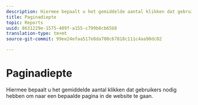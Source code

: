 ```yaml
---
description: Hiermee bepaalt u het gemiddelde aantal klikken dat gebruikers nodig hebben om naar een bepaalde pagina in de website te gaan.
title: Paginadiepte
topic: Reports
uuid: 8631229e-1575-409f-a155-c799b8cb65b8
translation-type: tm+mt
source-git-commit: 99ee24efaa517e8da700c67818c111c4aa90dc02

---
```



# Paginadiepte

Hiermee bepaalt u het gemiddelde aantal klikken dat gebruikers nodig hebben om naar een bepaalde pagina in de website te gaan.

